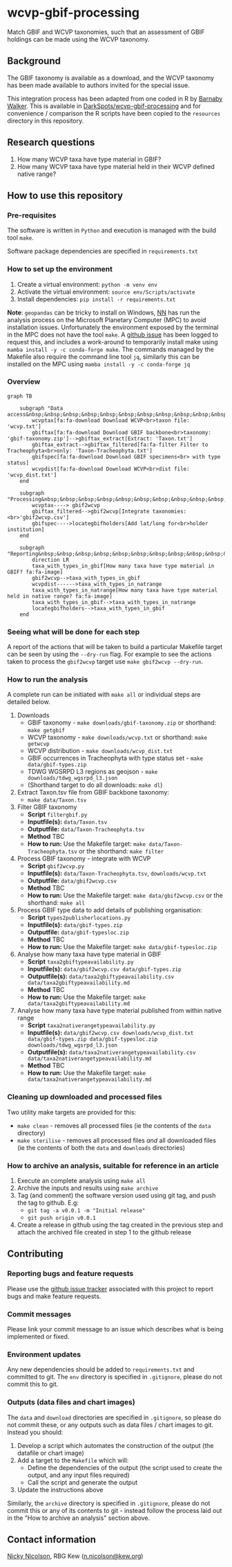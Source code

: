 # wcvp-gbif-processing
Match GBIF and WCVP taxonomies, such that an assessment of GBIF holdings can be made using the WCVP taxonomy.

## Background

The GBIF taxonomy is available as a download, and the WCVP taxonomy has been made available to authors invited for the special issue.

This integration process has been adapted from one coded in R by [Barnaby Walker](https://www.github.com/barnabywalker). This is available in [DarkSpots/wcvp-gbif-processing](https://github.com/DarkSpots/wcvp-gbif-processing) and for convenience / comparison the R scripts have been copied to the `resources` directory in this repository.

## Research questions

1. How many WCVP taxa have type material in GBIF?
1. How many WCVP taxa have type material held in their WCVP defined native range?

## How to use this repository

### Pre-requisites

The software is written in `Python` and execution is managed with the build tool `make`.

Software package dependencies are specified in `requirements.txt`

### How to set up the environment

1. Create a virtual environment: `python -m venv env`
2. Activate the virtual environment: `source env/Scripts/activate`
3. Install dependencies: `pip install -r requirements.txt`

**Note**: `geopandas` can be tricky to install on Windows, [NN](https://github.com/nickynicolson) has run the analysis process on the Microsoft Planetary Computer (MPC) to avoid installation issues. Unfortunately the environment exposed by the terminal in the MPC does not have the tool `make`. A [github issue](https://github.com/microsoft/PlanetaryComputer/issues/89) has been logged to request this, and includes a work-around to temporarily install make using `mamba install -y -c conda-forge make`. The commands managed by the Makefile also require the command line tool `jq`, similarly this can be installed on the MPC using `mamba install -y -c conda-forge jq`

### Overview
```mermaid
graph TB

    subgraph "Data access&nbsp;&nbsp;&nbsp;&nbsp;&nbsp;&nbsp;&nbsp;&nbsp;&nbsp;&nbsp;&nbsp;&nbsp;&nbsp;&nbsp;&nbsp;&nbsp;&nbsp;&nbsp;&nbsp;&nbsp;&nbsp;&nbsp;&nbsp;&nbsp;&nbsp;&nbsp;&nbsp;&nbsp;&nbsp;&nbsp;&nbsp;&nbsp;&nbsp;&nbsp;&nbsp;&nbsp;&nbsp;&nbsp;&nbsp;&nbsp;&nbsp;&nbsp;&nbsp;&nbsp;&nbsp;&nbsp;&nbsp;&nbsp;&nbsp;&nbsp;&nbsp;&nbsp;&nbsp;&nbsp;&nbsp;&nbsp;&nbsp;&nbsp;&nbsp;&nbsp;&nbsp;&nbsp;&nbsp;&nbsp;&nbsp;&nbsp;&nbsp;&nbsp;&nbsp;&nbsp;&nbsp;&nbsp;&nbsp;&nbsp;&nbsp;&nbsp;&nbsp;&nbsp;&nbsp;&nbsp;&nbsp;&nbsp;&nbsp;&nbsp;&nbsp;&nbsp;&nbsp;&nbsp;&nbsp;&nbsp;&nbsp;&nbsp;&nbsp;&nbsp;&nbsp;&nbsp;&nbsp;&nbsp;&nbsp;&nbsp;&nbsp;&nbsp;&nbsp;&nbsp;&nbsp;&nbsp;&nbsp;&nbsp;&nbsp;&nbsp;&nbsp;&nbsp;&nbsp;&nbsp;&nbsp;&nbsp;&nbsp;&nbsp;&nbsp;&nbsp;&nbsp;&nbsp;&nbsp;&nbsp;&nbsp;&nbsp;&nbsp;&nbsp;&nbsp;&nbsp;&nbsp;&nbsp;&nbsp;&nbsp;&nbsp;&nbsp;&nbsp;&nbsp;&nbsp;&nbsp;&nbsp;&nbsp;&nbsp;&nbsp;&nbsp;&nbsp;&nbsp;&nbsp;&nbsp;&nbsp;&nbsp;&nbsp;&nbsp;&nbsp;&nbsp;&nbsp;&nbsp;&nbsp;&nbsp;&nbsp;&nbsp;&nbsp;&nbsp;&nbsp;&nbsp;&nbsp;&nbsp;&nbsp;&nbsp;&nbsp;&nbsp;&nbsp;&nbsp;&nbsp;&nbsp;&nbsp;&nbsp;&nbsp;&nbsp;&nbsp;&nbsp;&nbsp;&nbsp;&nbsp;&nbsp;&nbsp;&nbsp;&nbsp;&nbsp;&nbsp;&nbsp;"
        wcvptax[fa:fa-download Download WCVP<br>taxon file: 'wcvp.txt']
        gbiftax[fa:fa-download Download GBIF backbone<br>taxonomy: 'gbif-taxonomy.zip']-->gbiftax_extract[Extract: 'Taxon.txt']
        gbiftax_extract-->gbiftax_filtered[fa:fa-filter Filter to Tracheophyta<br>only: 'Taxon-Tracheophyta.txt']
        gbifspec[fa:fa-download Download GBIF specimens<br> with type status]
        wcvpdist[fa:fa-download Download WCVP<br>dist file: 'wcvp_dist.txt']
    end

    subgraph "Processing&nbsp;&nbsp;&nbsp;&nbsp;&nbsp;&nbsp;&nbsp;&nbsp;&nbsp;&nbsp;&nbsp;&nbsp;&nbsp;&nbsp;&nbsp;&nbsp;&nbsp;&nbsp;&nbsp;&nbsp;&nbsp;&nbsp;&nbsp;&nbsp;&nbsp;&nbsp;&nbsp;&nbsp;&nbsp;&nbsp;&nbsp;&nbsp;&nbsp;&nbsp;&nbsp;&nbsp;&nbsp;&nbsp;&nbsp;&nbsp;&nbsp;&nbsp;&nbsp;&nbsp;&nbsp;&nbsp;&nbsp;&nbsp;&nbsp;&nbsp;&nbsp;&nbsp;&nbsp;&nbsp;&nbsp;&nbsp;&nbsp;&nbsp;&nbsp;&nbsp;&nbsp;&nbsp;&nbsp;&nbsp;&nbsp;&nbsp;&nbsp;&nbsp;&nbsp;&nbsp;&nbsp;&nbsp;&nbsp;&nbsp;&nbsp;&nbsp;&nbsp;&nbsp;&nbsp;&nbsp;&nbsp;&nbsp;&nbsp;&nbsp;&nbsp;&nbsp;&nbsp;&nbsp;&nbsp;&nbsp;&nbsp;&nbsp;&nbsp;&nbsp;&nbsp;&nbsp;&nbsp;&nbsp;&nbsp;&nbsp;&nbsp;&nbsp;&nbsp;&nbsp;&nbsp;&nbsp;&nbsp;&nbsp;&nbsp;&nbsp;&nbsp;&nbsp;&nbsp;&nbsp;&nbsp;&nbsp;&nbsp;&nbsp;&nbsp;&nbsp;&nbsp;&nbsp;&nbsp;&nbsp;&nbsp;&nbsp;&nbsp;&nbsp;&nbsp;&nbsp;&nbsp;"
        wcvptax----> gbif2wcvp
        gbiftax_filtered-->gbif2wcvp[Integrate taxonomies:<br>'gbif2wcvp.csv']
        gbifspec---->locategbifholders[Add lat/long for<br>holder institution]
    end

    subgraph "Reporting&nbsp;&nbsp;&nbsp;&nbsp;&nbsp;&nbsp;&nbsp;&nbsp;&nbsp;&nbsp;&nbsp;&nbsp;&nbsp;&nbsp;&nbsp;&nbsp;&nbsp;&nbsp;&nbsp;&nbsp;&nbsp;&nbsp;&nbsp;&nbsp;&nbsp;&nbsp;&nbsp;&nbsp;&nbsp;&nbsp;&nbsp;&nbsp;&nbsp;&nbsp;&nbsp;&nbsp;&nbsp;&nbsp;&nbsp;&nbsp;&nbsp;&nbsp;&nbsp;&nbsp;&nbsp;&nbsp;&nbsp;&nbsp;&nbsp;&nbsp;&nbsp;&nbsp;&nbsp;&nbsp;&nbsp;&nbsp;&nbsp;&nbsp;&nbsp;&nbsp;&nbsp;&nbsp;&nbsp;&nbsp;&nbsp;&nbsp;&nbsp;&nbsp;&nbsp;&nbsp;&nbsp;&nbsp;&nbsp;&nbsp;&nbsp;&nbsp;&nbsp;&nbsp;&nbsp;&nbsp;&nbsp;&nbsp;&nbsp;&nbsp;&nbsp;&nbsp;&nbsp;&nbsp;&nbsp;&nbsp;&nbsp;&nbsp;&nbsp;&nbsp;&nbsp;&nbsp;&nbsp;&nbsp;&nbsp;&nbsp;&nbsp;&nbsp;&nbsp;&nbsp;&nbsp;&nbsp;&nbsp;&nbsp;&nbsp;&nbsp;&nbsp;&nbsp;&nbsp;&nbsp;&nbsp;&nbsp;&nbsp;&nbsp;&nbsp;&nbsp;&nbsp;&nbsp;&nbsp;&nbsp;&nbsp;&nbsp;&nbsp;&nbsp;&nbsp;&nbsp;&nbsp;&nbsp;&nbsp;&nbsp;&nbsp;&nbsp;&nbsp;&nbsp;&nbsp;&nbsp;&nbsp;&nbsp;&nbsp;&nbsp;&nbsp;&nbsp;&nbsp;&nbsp;&nbsp;&nbsp;&nbsp;&nbsp;&nbsp;&nbsp;&nbsp;&nbsp;&nbsp;&nbsp;&nbsp;&nbsp;&nbsp;&nbsp;&nbsp;&nbsp;&nbsp;&nbsp;&nbsp;&nbsp;&nbsp;&nbsp;&nbsp;&nbsp;&nbsp;&nbsp;&nbsp;&nbsp;&nbsp;&nbsp;&nbsp;&nbsp;&nbsp;&nbsp;&nbsp;&nbsp;&nbsp;&nbsp;&nbsp;&nbsp;&nbsp;&nbsp;&nbsp;&nbsp;&nbsp;&nbsp;&nbsp;&nbsp;"
        direction LR
        taxa_with_types_in_gbif[How many taxa have type material in GBIF? fa:fa-image]
        gbif2wcvp-->taxa_with_types_in_gbif
        wcvpdist------>taxa_with_types_in_natrange
        taxa_with_types_in_natrange[How many taxa have type material held in native range? fa:fa-image]
        taxa_with_types_in_gbif-->taxa_with_types_in_natrange
        locategbifholders-->taxa_with_types_in_gbif
    end
```

### Seeing what will be done for each step

A report of the actions that will be taken to build a particular Makefile target can be seen by using the `--dry-run` flag. For example to see the actions taken to process the `gbif2wcvp` target use `make gbif2wcvp --dry-run`.

### How to run the analysis

A complete run can be initiated with `make all` or individual steps are detailed below.

1. Downloads
    - GBIF taxonomy - `make downloads/gbif-taxonomy.zip` or shorthand: `make getgbif`
    - WCVP taxonomy - `make downloads/wcvp.txt` or shorthand: `make getwcvp`
    - WCVP distribution - `make downloads/wcvp_dist.txt`
    - GBIF occurrences in Tracheophyta with type status set - `make data/gbif-types.zip`
    - TDWG WGSRPD L3 regions as geojson - `make downloads/tdwg_wgsrpd_l3.json`
    - (Shorthand target to do all downloads: `make dl`)
1. Extract Taxon.tsv file from GBIF backbone taxonomy:
    - `make data/Taxon.tsv`
1. Filter GBIF taxonomy
    - **Script** `filtergbif.py`
    - **Inputfile(s):** `data/Taxon.tsv`
    - **Outputfile:** `data/Taxon-Tracheophyta.tsv`
    - **Method** TBC
    - **How to run:** Use the Makefile target: `make data/Taxon-Tracheophyta.tsv` or the shorthand: `make filter`
1. Process GBIF taxonomy - integrate with WCVP
    - **Script** `gbif2wcvp.py`
    - **Inputfile(s):** `data/Taxon-Tracheophyta.tsv`, `downloads/wcvp.txt`
    - **Outputfile:** `data/gbif2wcvp.csv`
    - **Method** TBC
    - **How to run:** Use the Makefile target: `make data/gbif2wcvp.csv` or the shorthand: `make all`
1. Process GBIF type data to add details of publishing organisation:
    - **Script** `types2publisherlocations.py`
    - **Inputfile(s):** `data/gbif-types.zip`
    - **Outputfile:** `data/gbif-typesloc.zip`
    - **Method** TBC
    - **How to run:** Use the Makefile target: `make data/gbif-typesloc.zip`
1. Analyse how many taxa have type material in GBIF
    - **Script** `taxa2gbiftypeavailability.py`
    - **Inputfile(s):** `data/gbif2wcvp.csv data/gbif-types.zip`
    - **Outputfile(s):** `data/taxa2gbiftypeavailability.csv data/taxa2gbiftypeavailability.md`
    - **Method** TBC
    - **How to run:** Use the Makefile target: `make data/taxa2gbiftypeavailability.md`
1. Analyse how many taxa have type material published from within native range
    - **Script** `taxa2nativerangetypeavailability.py`
    - **Inputfile(s):** `data/gbif2wcvp.csv downloads/wcvp_dist.txt data/gbif-types.zip data/gbif-typesloc.zip downloads/tdwg_wgsrpd_l3.json`
    - **Outputfile(s):** `data/taxa2nativerangetypeavailability.csv data/taxa2nativerangetypeavailability.md`
    - **Method** TBC
    - **How to run:** Use the Makefile target: `make data/taxa2nativerangetypeavailability.md`

### Cleaning up downloaded and processed files

Two utility make targets are provided for this:

- `make clean` -  removes all processed files (ie the contents of the `data` directory)
- `make sterilise` - removes all processed files *and* all downloaded files (ie the contents of both the `data` and `downloads` directories)

### How to archive an analysis, suitable for reference in an article

1. Execute an complete analysis using `make all`
1. Archive the inputs and results using `make archive`
1. Tag (and comment) the software version used using git tag, and push the tag to github. E.g:
    - `git tag -a v0.0.1 -m "Initial release"`
    - `git push origin v0.0.1`
1. Create a release in github using the tag created in the previous step and attach the archived file created in step 1 to the github release


## Contributing

### Reporting bugs and feature requests

Please use the [github issue tracker](https://github.com/OA-WCVP/wcvp-gbif-processing/issues) associated with this project to report bugs and make feature requests.

### Commit messages

Please link your commit message to an issue which describes what is being implemented or fixed.


### Environment updates

Any new dependencies should be added to `requirements.txt` and committed to git. The `env` directory is specified in `.gitignore`, please do not commit this to git.

### Outputs (data files and chart images)

The `data` and `download` directories are specified in `.gitignore`, so please do not commit these, or any outputs such as data files / chart images to git. Instead you should:

1. Develop a script which automates the construction of the output (the datafile or chart image)
2. Add a target to the `Makefile` which will: 
    - Define the dependencies of the output (the script used to create the output, and any input files required)
    - Call the script and generate the output
3. Update the instructions above

Similarly, the `archive` directory is specified in `.gitignore`, please do not commit this or any of its contents to git - instead follow the process laid out in the "How to archive an analysis" section above.

## Contact information

[Nicky Nicolson](https://github.com/nickynicolson), RBG Kew (n.nicolson@kew.org)
